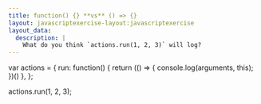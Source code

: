```yaml
---
title: function() {} **vs** () => {}
layout: javascriptexercise-layout:javascriptexercise
layout_data:
  description: |
    What do you think `actions.run(1, 2, 3)` will log?
---
```

var actions = {
  run: function() {
    return (() => {
      console.log(arguments, this);
    })()
  },
};

actions.run(1, 2, 3);
